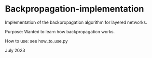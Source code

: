 # Backpropagation-implementation

Implementation of the backpropagation algorithm for layered networks.

Purpose: Wanted to learn how backpropagation works.

How to use: see how_to_use.py

July 2023
